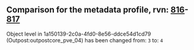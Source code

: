 ## Comparison for the metadata profile, rvn: [816](https://github.com/PRO100KatYT/FortniteProfileRevisions/tree/main/profiles/metadata/816%20metadata.json)-[817](https://github.com/PRO100KatYT/FortniteProfileRevisions/tree/main/profiles/metadata/817%20metadata.json)

Object level in 1a150139-2c0a-4fd0-8e56-ddce54d1cd79 (Outpost:outpostcore_pve_04) has been changed from: `3` to: `4`
<br><br>
